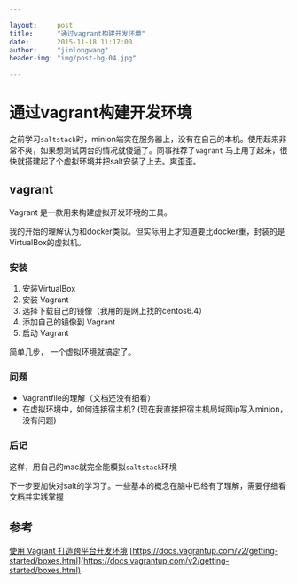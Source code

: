 ```yaml
---

layout:     post
title:      "通过vagrant构建开发环境"
date:       2015-11-18 11:17:00
author:     "jinlongwang"
header-img: "img/post-bg-04.jpg"

---
```


# 通过vagrant构建开发环境

之前学习`saltstack`时，minion端实在服务器上，没有在自己的本机。使用起来非常不爽，如果想测试两台的情况就傻逼了。同事推荐了`vagrant`
马上用了起来，很快就搭建起了个虚拟环境并把salt安装了上去。爽歪歪。

## vagrant

Vagrant 是一款用来构建虚拟开发环境的工具。

我的开始的理解认为和docker类似。但实际用上才知道要比docker重，封装的是VirtualBox的虚拟机。

### 安装

1. 安装VirtualBox
2. 安装 Vagrant
3. 选择下载自己的镜像（我用的是网上找的centos6.4）
4. 添加自己的镜像到	 Vagrant
5. 启动 Vagrant

简单几步， 一个虚拟环境就搞定了。

### 问题

* Vagrantfile的理解（文档还没有细看）
* 在虚拟环境中，如何连接宿主机? (现在我直接把宿主机局域网ip写入minion，没有问题)

### 后记

这样，用自己的mac就完全能模拟`saltstack`环境

下一步要加快对salt的学习了。一些基本的概念在脑中已经有了理解，需要仔细看文档并实践掌握

## 参考

[使用 Vagrant 打造跨平台开发环境](http://segmentfault.com/a/1190000000264347)
[https://docs.vagrantup.com/v2/getting-started/boxes.html](https://docs.vagrantup.com/v2/getting-started/boxes.html)

